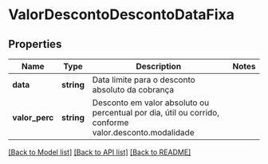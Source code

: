 # ValorDescontoDescontoDataFixa

## Properties
Name | Type | Description | Notes
------------ | ------------- | ------------- | -------------
**data** | **string** | Data limite para o desconto absoluto da cobrança | 
**valor_perc** | **string** | Desconto em valor absoluto ou percentual por dia, útil ou corrido, conforme valor.desconto.modalidade | 

[[Back to Model list]](../../README.md#documentation-for-models) [[Back to API list]](../../README.md#documentation-for-api-endpoints) [[Back to README]](../../README.md)

